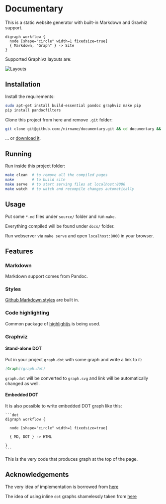 # Documentary

This is a static website generator with built-in Markdown and Gravhiz support.

```{#workflow .dot-graph}
digraph workflow {
  node [shape="circle" width=1 fixedsize=true]
  { Markdown, "Graph" } -> Site
}
```

Supported Graphivz layouts are:

![Layouts](layouts.neato)

## Installation

Install the requirements:

```bash
sudo apt-get install build-essential pandoc graphviz make pip
pip install pandocfilters
```

Clone this project from here and remove `.git` folder:

```bash
git clone git@github.com:/nirname/documentary.git && cd documentary && rm -rf .git
```

... or [download it](https://github.com/nirname/documentary/archive/master.zip).

## Running

Run inside this project folder:

```bash
make clean  # to remove all the compiled pages
make        # to build site
make serve  # to start serving files at localhost:8000
make watch  # to watch and recompile changes automatically
```

## Usage

Put some `*.md` files under `source/` folder and run `make`.

Everything compiled will be found under `docs/` folder.

Run webserver via `make serve` and open `localhost:8000` in your browser.

## Features

### Markdown

Markdown support comes from Pandoc.

### Styles

[Github Markdown styles](https://github.com/sindresorhus/github-markdown-css) are built in.

### Code highlighting

Common package of [highlightjs](https://highlightjs.org/download/) is being used.

### Graphviz

#### Stand-alone DOT

Put in your project `graph.dot` with some graph and write a link to it:

```markdown
[Graph](graph.dot)

```

`graph.dot` will be converted to `graph.svg` and link will be automatically changed as well.

#### Embedded DOT

It is also possible to write embedded DOT graph like this:

    ```dot
    digraph workflow {

      node [shape="circle" width=1 fixedsize=true]

      { MD, DOT } -> HTML

    }
    ```

This is the very code that produces graph at the top of the page.

## Acknowledgements

The very idea of implementation is borrowed from [here](https://tylercipriani.com/blog/2014/05/13/replace-jekyll-with-pandoc-makefile/)

The idea of using inline `dot` graphs shamelessly taken from [here](https://gitlab.com/meonkeys/pandoc-dot-svg-hack/tree/master)
